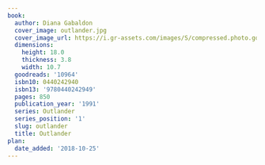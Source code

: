 ```yaml
---
book:
  author: Diana Gabaldon
  cover_image: outlander.jpg
  cover_image_url: https://i.gr-assets.com/images/S/compressed.photo.goodreads.com/books/1529065012l/10964._SX98_.jpg
  dimensions:
    height: 18.0
    thickness: 3.8
    width: 10.7
  goodreads: '10964'
  isbn10: 0440242940
  isbn13: '9780440242949'
  pages: 850
  publication_year: '1991'
  series: Outlander
  series_position: '1'
  slug: outlander
  title: Outlander
plan:
  date_added: '2018-10-25'
---
```

